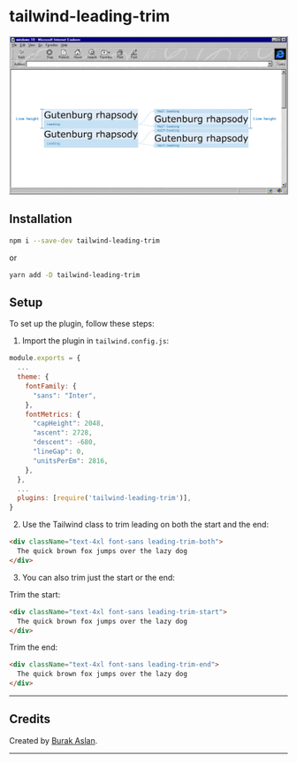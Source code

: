 # tailwind-leading-trim

![Alt text](visual.png)

## Installation

```bash
npm i --save-dev tailwind-leading-trim
```

or

```bash
yarn add -D tailwind-leading-trim
```

## Setup

To set up the plugin, follow these steps:

1. Import the plugin in `tailwind.config.js`:

```javascript
module.exports = {
  ...
  theme: {
    fontFamily: {
      "sans": "Inter",
    },
    fontMetrics: {
      "capHeight": 2048,
      "ascent": 2728,
      "descent": -680,
      "lineGap": 0,
      "unitsPerEm": 2816,
    },
  },
  ...
  plugins: [require('tailwind-leading-trim')],
}
```

2. Use the Tailwind class to trim leading on both the start and the end:

```html
<div className="text-4xl font-sans leading-trim-both">
  The quick brown fox jumps over the lazy dog
</div>
```

3. You can also trim just the start or the end:

Trim the start:

```html
<div className="text-4xl font-sans leading-trim-start">
  The quick brown fox jumps over the lazy dog
</div>
```

Trim the end:

```html
<div className="text-4xl font-sans leading-trim-end">
  The quick brown fox jumps over the lazy dog
</div>
```

---

## Credits

Created by [Burak Aslan](https://x.com/turkishtea__).

---
